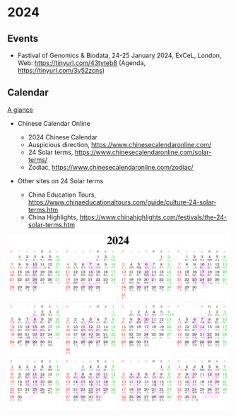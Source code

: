 # 2024

## Events

- Fastival of Genomics & Biodata, 24-25 January 2024, ExCeL, London, Web: <https://tinyurl.com/43tyteb8> (Agenda, <https://tinyurl.com/3y52zcns>)

## Calendar

[A glance](https://www.calendarpedia.co.uk/download/calendar-2024-landscape-year-at-a-glance-in-colour.pdf)

- Chinese Calendar Online
    - 2024 Chinese Calendar
    - Auspicious direction, <https://www.chinesecalendaronline.com/>
    - 24 Solar terms, <https://www.chinesecalendaronline.com/solar-terms/> 
    - Zodiac, <https://www.chinesecalendaronline.com/zodiac/>

- Other sites on 24 Solar terms
    - China Education Tours, <https://www.chinaeducationaltours.com/guide/culture-24-solar-terms.htm>
    - China Highlights, <https://www.chinahighlights.com/festivals/the-24-solar-terms.htm>

![Calendar](2024.png)

